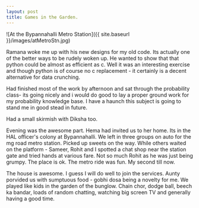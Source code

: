 ```yaml
---
layout: post
title: Games in the Garden.
---
```


![At the Bypannahalli Metro Station]({{ site.baseurl }}/images/atMetroStn.jpg)

Ramana woke me up with his new designs for my old code. Its actually one of the better ways to be rudely woken up. He wanted to show that that python could be almost as efficient as c. Well it was an interesting exercise and though python is of course no c replacement -  it certainly is a decent alternative for data crunching.

Had finished most of the work by afternoon and sat through the probability class- its going nicely and i would do good to lay a proper ground work for my probability knowledge base. I have a haunch this subject is going to stand me in good stead in future.

Had a small skirmish with Diksha too.

Evening was the awesome part. Hema had invited us to her home. Its in the HAL officer's colony at Bypannahalli. We left in three groups on auto for the mg road metro station. Picked up sweets on the way. While others waited on the platform - Sameer, Rohit and I spotted a chat shop near the station gate and tried hands at various fare. Not so much Rohit as he was just being grumpy. The place is ok. The metro ride was fun. My second till now.

The house is awesome. I guess I will do well to join the services. Aunty porvided us with sumptuous food - gobhi dosa being a novelty for me. We played like kids in the garden of the bunglow. Chain chor, dodge ball, beech ka bandar, loads of random chatting, watching big screen TV and generally having a good time.

